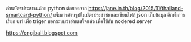 อ่านบัตรประชาชนด้วย python
ต่อยอดจาก https://jane.in.th/blog/2015/11/thailand-smartcard-python/
เพิ่มการอ่านรูปในบัตรประชาชนและเขียนไฟล์ json เก็บข้อมูล 
อีกทั้งการเรียก url เพื่อ triger บอกระบบว่าอ่านเสร็จแล้ว เพื่อใช้กับ nodered server

https://engiball.blogspot.com